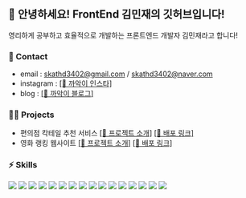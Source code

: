 

## 👋 안녕하세요! FrontEnd 김민재의 깃허브입니다!

영리하게 공부하고 효율적으로 개발하는 프론트엔드 개발자 김민재라고 합니다!

### 🤙 Contact
- email : skathd3402@gmail.com / skathd3402@naver.com
- instagram : <a href="https://www.instagram.com/crow_is_cute/">[🔗 까악이 인스타]</a>
- blog : <a href="https://crow07.tistory.com/?page=1">[🔗 까악이 블로그]</a>

### 🧑‍💻 Projects

- 편의점 칵테일 추천 서비스    <a href="https://github.com/codestates-seb/seb44_main_002">[🔗 프로젝트 소개]</a> <a href="https://comfortablecocktail.netlify.app/">[🔗 배포 링크]</a>
- 영화 랭킹 웹사이트   <a href="https://github.com/FE-Sprint-Study/Namu-Movie">[🔗 프로젝트 소개]</a> <a href="https://scania-namumovie.netlify.app/">[🔗 배포 링크]</a>


### ⚡️ Skills
<img src="https://img.shields.io/badge/React-61DAFB?style=for-the-badge&logo=react&logoColor=white"> <img src="https://img.shields.io/badge/react_router-CA4245?style=for-the-badge&logo=reactrouter&logoColor=white">  <img src="https://img.shields.io/badge/javascript-F7DF1E?style=for-the-badge&logo=javascript&logoColor=white"> <img src="https://img.shields.io/badge/HTML-E34F26?style=for-the-badge&logo=html5&logoColor=white"> <img src="https://img.shields.io/badge/CSS-1572B6?style=for-the-badge&logo=css3&logoColor=white"> <img src="https://img.shields.io/badge/Redux-764ABC?style=for-the-badge&logo=redux&logoColor=white"> <img src="https://img.shields.io/badge/tailwind-06B6D4?style=for-the-badge&logo=tailwindcss&logoColor=white"> <img src="https://img.shields.io/badge/styled_components-DB7093?style=for-the-badge&logo=styledcomponents&logoColor=white"> <img src="https://img.shields.io/badge/MUI-007FFF?style=for-the-badge&logo=mui&logoColor=white"> 
<img src="https://img.shields.io/badge/swiper-6332F6?style=for-the-badge&logo=swiper&logoColor=white"> <img src="https://img.shields.io/badge/netlify-00C7B7?style=for-the-badge&logo=netlify&logoColor=white"> <img src="https://img.shields.io/badge/axios-5A29E4?style=for-the-badge&logo=axios&logoColor=white">  <img src="https://img.shields.io/badge/postman-FF6C37?style=for-the-badge&logo=postman&logoColor=white">  <img src="https://img.shields.io/badge/git-F05032?style=for-the-badge&logo=git&logoColor=white">  <img src="https://img.shields.io/badge/markdown-000000?style=for-the-badge&logo=markdown&logoColor=white">  <img src="https://img.shields.io/badge/npm-CB3837?style=for-the-badge&logo=npm&logoColor=white"> 

<!--
**orange-hour/orange-hour** is a ✨ _special_ ✨ repository because its `README.md` (this file) appears on your GitHub profile.

Here are some ideas to get you started:

- 🔭 I’m currently working on ...
- 🌱 I’m currently learning ...
- 👯 I’m looking to collaborate on ...
- 🤔 I’m looking for help with ...
- 💬 Ask me about ...
- 📫 How to reach me: ...
- 😄 Pronouns: ...
- ⚡ Fun fact: ...
-->
